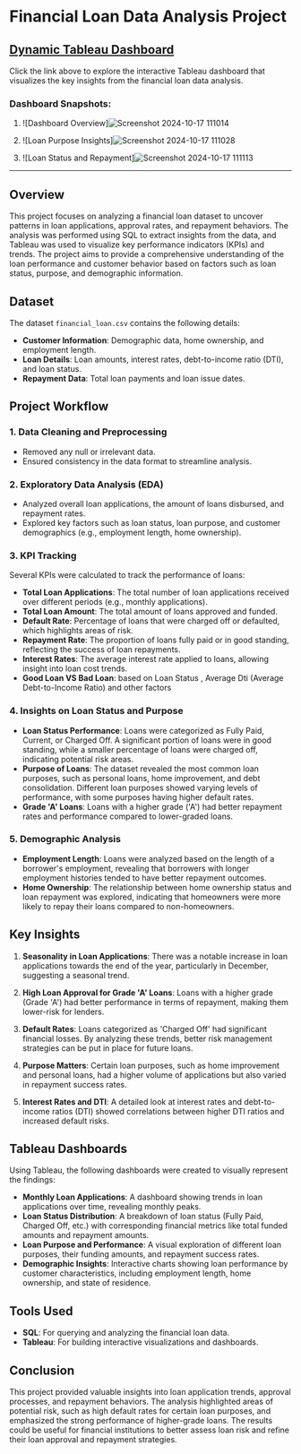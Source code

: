 # Financial Loan Data Analysis Project

## [Dynamic Tableau Dashboard](https://public.tableau.com/views/BankLoansProject/OVERVIEW?:language=en-US&:sid=&:redirect=auth&:display_count=n&:origin=viz_share_link) 

Click the link above to explore the interactive Tableau dashboard that visualizes the key insights from the financial loan data analysis.

### Dashboard Snapshots:
1. ![Dashboard Overview]![Screenshot 2024-10-17 111014](https://github.com/user-attachments/assets/c5cf3a0e-17f5-4aff-bf13-139b42effb2a)

2. ![Loan Purpose Insights]![Screenshot 2024-10-17 111028](https://github.com/user-attachments/assets/3fbe3938-52f9-4de1-8f88-9421706e0b88)

3. ![Loan Status and Repayment]![Screenshot 2024-10-17 111113](https://github.com/user-attachments/assets/9263f672-11ab-48bb-b9da-df4915c091bc)


---

## Overview

This project focuses on analyzing a financial loan dataset to uncover patterns in loan applications, approval rates, and repayment behaviors. The analysis was performed using SQL to extract insights from the data, and Tableau was used to visualize key performance indicators (KPIs) and trends. The project aims to provide a comprehensive understanding of the loan performance and customer behavior based on factors such as loan status, purpose, and demographic information.

## Dataset

The dataset `financial_loan.csv` contains the following details:
- **Customer Information**: Demographic data, home ownership, and employment length.
- **Loan Details**: Loan amounts, interest rates, debt-to-income ratio (DTI), and loan status.
- **Repayment Data**: Total loan payments and loan issue dates.

## Project Workflow

### 1. **Data Cleaning and Preprocessing**
   - Removed any null or irrelevant data.
   - Ensured consistency in the data format to streamline analysis.

### 2. **Exploratory Data Analysis (EDA)**
   - Analyzed overall loan applications, the amount of loans disbursed, and repayment rates.
   - Explored key factors such as loan status, loan purpose, and customer demographics (e.g., employment length, home ownership).

### 3. **KPI Tracking**
   Several KPIs were calculated to track the performance of loans:
   
   - **Total Loan Applications**: The total number of loan applications received over different periods (e.g., monthly applications).
   - **Total Loan Amount**: The total amount of loans approved and funded.
   - **Default Rate**: Percentage of loans that were charged off or defaulted, which highlights areas of risk.
   - **Repayment Rate**: The proportion of loans fully paid or in good standing, reflecting the success of loan repayments.
   - **Interest Rates**: The average interest rate applied to loans, allowing insight into loan cost trends.
   - **Good Loan VS Bad Loan**: based on Loan Status , Average Dti (Average Debt-to-Income Ratio) and other factors

### 4. **Insights on Loan Status and Purpose**
   - **Loan Status Performance**: Loans were categorized as Fully Paid, Current, or Charged Off. A significant portion of loans were in good standing, while a smaller percentage of loans were charged off, indicating potential risk areas.
   - **Purpose of Loans**: The dataset revealed the most common loan purposes, such as personal loans, home improvement, and debt consolidation. Different loan purposes showed varying levels of performance, with some purposes having higher default rates.
   - **Grade 'A' Loans**: Loans with a higher grade ('A') had better repayment rates and performance compared to lower-graded loans.

### 5. **Demographic Analysis**
   - **Employment Length**: Loans were analyzed based on the length of a borrower's employment, revealing that borrowers with longer employment histories tended to have better repayment outcomes.
   - **Home Ownership**: The relationship between home ownership status and loan repayment was explored, indicating that homeowners were more likely to repay their loans compared to non-homeowners.

## Key Insights

1. **Seasonality in Loan Applications**: There was a notable increase in loan applications towards the end of the year, particularly in December, suggesting a seasonal trend.
   
2. **High Loan Approval for Grade 'A' Loans**: Loans with a higher grade (Grade 'A') had better performance in terms of repayment, making them lower-risk for lenders.
   
3. **Default Rates**: Loans categorized as 'Charged Off' had significant financial losses. By analyzing these trends, better risk management strategies can be put in place for future loans.
   
4. **Purpose Matters**: Certain loan purposes, such as home improvement and personal loans, had a higher volume of applications but also varied in repayment success rates.

5. **Interest Rates and DTI**: A detailed look at interest rates and debt-to-income ratios (DTI) showed correlations between higher DTI ratios and increased default risks.

## Tableau Dashboards

Using Tableau, the following dashboards were created to visually represent the findings:

- **Monthly Loan Applications**: A dashboard showing trends in loan applications over time, revealing monthly peaks.
- **Loan Status Distribution**: A breakdown of loan status (Fully Paid, Charged Off, etc.) with corresponding financial metrics like total funded amounts and repayment amounts.
- **Loan Purpose and Performance**: A visual exploration of different loan purposes, their funding amounts, and repayment success rates.
- **Demographic Insights**: Interactive charts showing loan performance by customer characteristics, including employment length, home ownership, and state of residence.

## Tools Used

- **SQL**: For querying and analyzing the financial loan data.
- **Tableau**: For building interactive visualizations and dashboards.

## Conclusion

This project provided valuable insights into loan application trends, approval processes, and repayment behaviors. The analysis highlighted areas of potential risk, such as high default rates for certain loan purposes, and emphasized the strong performance of higher-grade loans. The results could be useful for financial institutions to better assess loan risk and refine their loan approval and repayment strategies.
